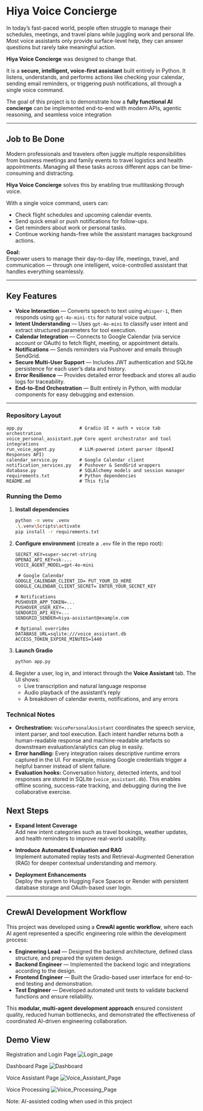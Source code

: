 # Hiya Voice Concierge

In today’s fast-paced world, people often struggle to manage their schedules, meetings, and travel plans while juggling work and personal life. Most voice assistants only provide surface-level help, they can answer questions but rarely take meaningful action.

**Hiya Voice Concierge** was designed to change that.

It is a **secure, intelligent, voice-first assistant** built entirely in Python. It listens, understands, and performs actions like checking your calendar, sending email reminders, or triggering push notifications, all through a single voice command.

The goal of this project is to demonstrate how a **fully functional AI concierge** can be implemented end-to-end with modern APIs, agentic reasoning, and seamless voice integration

---

## Job to Be Done

Modern professionals and travelers often juggle multiple responsibilities from business meetings and family events to travel logistics and health appointments. Managing all these tasks across different apps can be time-consuming and distracting.

**Hiya Voice Concierge** solves this by enabling true multitasking through voice.

With a single voice command, users can:
- Check flight schedules and upcoming calendar events.
- Send quick email or push notifications for follow-ups.
- Get reminders about work or personal tasks.
- Continue working hands-free while the assistant manages background actions.

**Goal:**  
Empower users to manage their day-to-day life, meetings, travel, and communication — through one intelligent, voice-controlled assistant that handles everything seamlessly.

---

## Key Features

- **Voice Interaction** — Converts speech to text using `whisper-1`, then responds using `gpt-4o-mini-tts` for natural voice output.  
- **Intent Understanding** — Uses `gpt-4o-mini` to classify user intent and extract structured parameters for tool execution.  
- **Calendar Integration** — Connects to Google Calendar (via service account or OAuth) to fetch flight, meeting, or appointment details.  
- **Notifications** — Sends reminders via Pushover and emails through SendGrid.  
- **Secure Multi-User Support** — Includes JWT authentication and SQLite persistence for each user’s data and history.  
- **Error Resilience** — Provides detailed error feedback and stores all audio logs for traceability.  
- **End-to-End Orchestration** — Built entirely in Python, with modular components for easy debugging and extension.

---

### Repository Layout
```
app.py                     # Gradio UI + auth + voice tab orchestration
voice_personal_assistant.py# Core agent orchestrator and tool integrations
run_voice_agent.py         # LLM-powered intent parser (OpenAI Responses API)
calendar_service.py        # Google Calendar client
notification_services.py   # Pushover & SendGrid wrappers
database.py                # SQLAlchemy models and session manager
requirements.txt           # Python dependencies
README.md                  # This file
```

### Running the Demo
1. **Install dependencies**
   ```bash
   python -m venv .venv
   .\.venv\Scripts\activate
   pip install -r requirements.txt
   ```
2. **Configure environment** (create a `.env` file in the repo root):
   ```
   SECRET_KEY=super-secret-string
   OPENAI_API_KEY=sk-...
   VOICE_AGENT_MODEL=gpt-4o-mini

    # Google Calendar 
   GOOGLE_CALENDAR_CLIENT_ID= PUT_YOUR_ID_HERE
   GOOGLE_CALENDAR_CLIENT_SECRET= ENTER_YOUR_SECRET_KEY
   
   # Notifications
   PUSHOVER_APP_TOKEN=...
   PUSHOVER_USER_KEY=...
   SENDGRID_API_KEY=...
   SENDGRID_SENDER=hiya-assistant@example.com

   # Optional overrides
   DATABASE_URL=sqlite:///voice_assistant.db
   ACCESS_TOKEN_EXPIRE_MINUTES=1440
   ```
3. **Launch Gradio**
   ```bash
   python app.py
   ```
4. Register a user, log in, and interact through the **Voice Assistant** tab. The UI shows:
   - Live transcription and natural language response
   - Audio playback of the assistant’s reply
   - A breakdown of calendar events, notifications, and any errors

### Technical Notes
- **Orchestration:** `VoicePersonalAssistant` coordinates the speech service, intent parser, and tool execution. Each intent handler returns both a human-readable response and machine-readable artefacts so downstream evaluation/analytics can plug in easily.
- **Error handling:** Every integration raises descriptive runtime errors captured in the UI. For example, missing Google credentials trigger a helpful banner instead of silent failure.
- **Evaluation hooks:** Conversation history, detected intents, and tool responses are stored in SQLite (`voice_assistant.db`). This enables offline scoring, success-rate tracking, and debugging during the live collaborative exercise.


## Next Steps

- **Expand Intent Coverage**  
  Add new intent categories such as travel bookings, weather updates, and health reminders to improve real-world usability.

- **Introduce Automated Evaluation and RAG**  
  Implement automated replay tests and Retrieval-Augmented Generation (RAG) for deeper contextual understanding and memory.

- **Deployment Enhancements**  
  Deploy the system to Hugging Face Spaces or Render with persistent database storage and OAuth-based user login.

---

## CrewAI Development Workflow

This project was developed using a **CrewAI agentic workflow**, where each AI agent represented a specific engineering role within the development process:

- **Engineering Lead** — Designed the backend architecture, defined class structure, and prepared the system design.  
- **Backend Engineer** — Implemented the backend logic and integrations according to the design.  
- **Frontend Engineer** — Built the Gradio-based user interface for end-to-end testing and demonstration.  
- **Test Engineer** — Developed automated unit tests to validate backend functions and ensure reliability.

This **modular, multi-agent development approach** ensured consistent quality, reduced human bottlenecks, and demonstrated the effectiveness of coordinated AI-driven engineering collaboration.


## Demo View

Registration and Login Page
![Login_page](1.png)

Dashboard Page
![Dashboard](2.png)

Voice Assistant Page
![Voice_Assistant_Page](3.png)

Voice Processing
![Voice_Processing_Page](4.png)


Note: AI-assisted coding when used in this project
